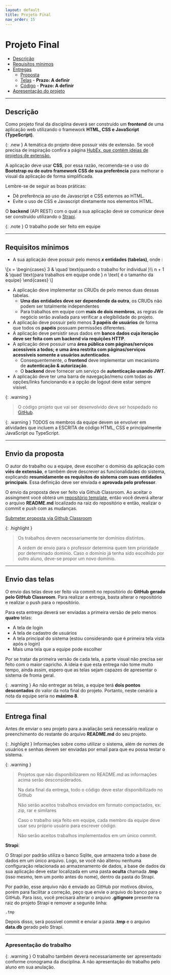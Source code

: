 ```yaml
---
layout: default
title: Projeto Final
nav_order: 15
---
```


# Projeto Final

* [Descrição](#desc)
* [Requisitos mínimos](#req)
* [Entregas](#entregas)
  * [Proposta](#envio1) 
  * [Telas](#envio2) - **Prazo: A definir**
  * [Código](#envio3) - **Prazo: A definir**
* [Apresentação do projeto](#apresentacao)

---

## Descrição <a name="desc"></a>

Como projeto final da disciplina deverá ser construído um **frontend** de uma aplicação web utilizando o framework **HTML, CSS e JavaScript (TypeScript)**.

{:  .new }
A temática do projeto deve possuir viés de extensão. Se você precisa de inspiração confira a página <a href="https://profbruno-ufc-qx.github.io/HubEx/" alt="Site com ideias de projetos relacionados com extensão" target="_blank">HubEx, que contém ideias de projetos de extensão.</a>


A aplicação deve usar **CSS**, por essa razão, recomenda-se o uso do **Bootstrap ou de outro framework CSS de sua preferência** para melhorar o visual da aplicação de forma simplificada.

Lembre-se de seguir as boas práticas:

  - Dê preferência ao uso de Javascript e CSS externos ao HTML.
  - Evite o uso de CSS e Javascript diretamente nos elementos HTML.   

O **backend** (API REST) com o qual a sua aplicação deve se comunicar deve ser construído utilizando o <a href="http://strapi.io" target="_blank">Strapi</a>.

{: .note }
O trabalho pode ser feito em equipe

<hr>

## Requisitos mínimos <a name="req"></a>
  
  - A sua aplicação deve possuir pelo menos ***x* entidades (tabelas)**, onde :
<div>
\[x =
  \begin{cases}
    3       & \quad \text{quando o trabalho for individual }\\
   n + 1  & \quad \text{para trabalhos em equipe onde } n \text{ é o tamanho da equipe}
  \end{cases}
\]
</div>

  - A aplicação deve implementar os CRUDs de pelo menos duas dessas tabelas.
    - **Uma das entidades deve ser dependende da outra**, os CRUDs não podem ser totalmente independentes 
    - Para trabalhos em equipe com **mais de dois membros**, as regras de negócio serão avaliada para verificar a elegibilidade do projeto.
  - A aplicação deve possuir pelo menos **3 papéis de usuários** de forma que todos os **papéis** possuam permissões diferentes.
  - A aplicação deve persistir seus dados em **banco dados cuja iteração deve ser feita com um backend via requições HTTP**. 
  - A aplicação deve possuir uma **área pública com páginas/serviços acessíveis a todos; e uma área restrita com páginas/serviços acessíveis somente a usuários autenticados**. 
    - Consequentemente, o **frontend** deve implementar um mecanismo de **autenticação & autorização**.
    - O **backend** deve fornecer um serviço de **autenticação usando JWT**.
  - A aplicação deve ter uma barra de navegação/menu com todas as opções/links funcionando e a opção de logout deve estar sempre visível.

{: .warning }
> O código projeto que vai ser desenvolvido deve ser hospedado no <a href="http://www.github.com" target="_blank">GitHub</a>.

{: .warning }
TODOS os membros da equipe devem se envolver em atividades que incluem a ESCRITA de código HTML, CSS e principalmente JavaScript ou TypeScript.

<hr>

## Envio da proposta <a name="envio1"></a>

O autor do trabalho ou a equipe, deve escolher o domínio da aplicação com **viés de extensão**, e também deve descrever as funcionalidades do sistema, explicando **resumidamente os requisitos do sistema com suas entidades principais**. Essa definição deve ser enviada e **aprovada pelo professor**. 

O envio da proposta deve ser feito via Github Classroom. Ao aceitar o assingment você obterá um <a href="https://github.com/profBruno-UFC-Qx/web-front-back-projeto" target="_blank">repositório template</a>, então você deverá alterar o arquivo **README.md** localizado na raiz do repositório e então, realizar o commit e push com as mudanças.

<a href="" class="btn"> Submeter proposta via Github Classroom</a>

{: .highlight }
> Os trabalhos devem necessariamente ter domínios distintos. 
> 
> A ordem de envio para o professor determina quem tem prioridade por determinado domínio. Caso o domínio já tenha sido escolhido por outro aluno, deve-se propor um novo domínio.


<hr>

## Envio das telas <a name="envio2"></a>

O envio das telas deve ser feito via commit no repositório do **GitHub gerado pelo GitHub Classroom**.
Para realizar a entrega, basta alterar o repositório e realizar o push para o repositório.

Para esta entrega deverá ser enviadas a primeira versão de pelo menos **quatro** telas:

- A tela de login
- A tela de cadastro de usuários
- A tela principal do sistema (estou considerando que é primeira tela vista após o login)
- Mais uma tela que a equipe pode escolher

Por se tratar da primeira versão de cada tela, a parte visual não precisa ser feito com o maior capricho.
A ideia é que esta entrega não tome muito tempo, ainda assim, espero que as telas sejam capazes de apresentar o sistema de froma geral.

{: .warning } 
Ao não entregar as telas, a equipe terá **dois pontos descontados** do valor da nota final do projeto. Portanto, neste cenário a nota da equipe seria no **máximo 8**.

<hr>

## Entrega final <a name="envio3"></a>

Antes de enviar o seu projeto para a avaliação será necessário realizar o preenchimento do restante do arquivo **README.md** do seu projeto.

{: .highlight }
Informações sobre como utilizar o sistema, além de nomes de usuários e senhas devem ser enviadas por email para que eu possa testar o sistema.

{: .warning } 
> Projetos que não disponibilizarem no README.md as informações acima serão desconsiderados.
>
> Na data final da entrega, todo o código deve estar disponibilizado no Github 
> 
> Não serão aceitos trabalhos enviados em formato compactados, ex: zip, rar e similares
>
> Caso o trabalho seja feito em equipe, cada membro da equipe deve usar seu próprio usuário para escrever código.
> 
> Não serão aceitos trabalhos implementados em um único commit.

**Strapi**:

O Strapi por padrão utiliza o banco Sqlite, que armazena todo a base de dados em um único arquivo. Logo, se você não alterou nenhuma configuração relacionada ao armazenamento de dados, a base de dados da sua aplicação deve estar localizada em uma pasta **oculta** chamada **.tmp** (isso mesmo, tem um ponto antes do nome), dentro da pasta do Strapi.

Por padrão, esse arquivo não é enviado ao GitHub por motivos óbvios, porém para facilitar a correção, peço que envie o arquivo do banco para o GitHub. Para isso, você precisará alterar o arquivo **.gitignore** presente na raiz do projeto Strapi e remover a segunite linha:

```
.tmp
```

Depois disso, será possível commit e enviar a pasta **.tmp** e o arquivo **data.db** gerado pelo Strapi.

<hr>

### Apresentação do trabalho <a name="apresentacao"></a>

{: .warning }
O trabalho também deverá necessariamente ser apresentado conforme cronograma da disciplina. A não apresentação do trabalho pelo aluno em sua anulação.
